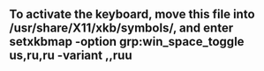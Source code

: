 ## To activate the keyboard, move this file into /usr/share/X11/xkb/symbols/, and enter setxkbmap -option grp:win_space_toggle us,ru,ru -variant ,,ruu
